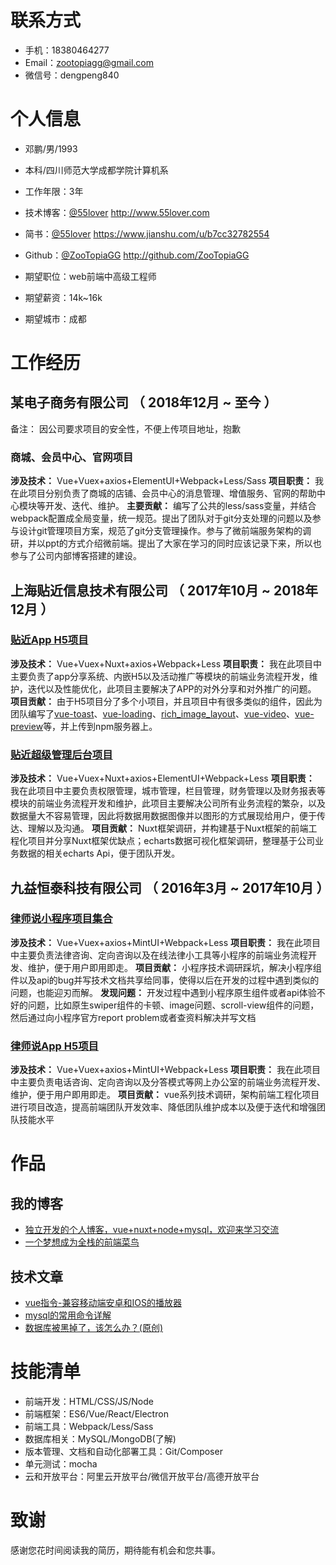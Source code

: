 
# 联系方式

- 手机：18380464277
- Email：zootopiagg@gmail.com
- 微信号：dengpeng840

# 个人信息

 - 邓鹏/男/1993
 - 本科/四川师范大学成都学院计算机系 
 - 工作年限：3年
 - 技术博客：[@55lover](http://www.55lover.com) http://www.55lover.com
 - 简书：[@55lover](https://www.jianshu.com/u/b7cc32782554) https://www.jianshu.com/u/b7cc32782554
 - Github：[@ZooTopiaGG](http://github.com/ZooTopiaGG) http://github.com/ZooTopiaGG

 - 期望职位：web前端中高级工程师
 - 期望薪资：14k~16k
 - 期望城市：成都


# 工作经历

## 某电子商务有限公司 （ 2018年12月 ~ 至今 ）
备注： 因公司要求项目的安全性，不便上传项目地址，抱歉
### 商城、会员中心、官网项目
**涉及技术：** Vue+Vuex+axios+ElementUI+Webpack+Less/Sass
**项目职责：** 我在此项目分别负责了商城的店铺、会员中心的消息管理、增值服务、官网的帮助中心模块等开发、迭代、维护。
**主要贡献：** 编写了公共的less/sass变量，并结合webpack配置成全局变量，统一规范。提出了团队对于git分支处理的问题以及参与设计git管理项目方案，规范了git分支管理操作。参与了微前端服务架构的调研，并以ppt的方式介绍微前端。提出了大家在学习的同时应该记录下来，所以也参与了公司内部博客搭建的建设。

## 上海贴近信息技术有限公司 （ 2017年10月 ~ 2018年12月 ）

### [贴近App H5项目](https://github.com/ZooTopiaGG/closer-h5)
**涉及技术：** Vue+Vuex+Nuxt+axios+Webpack+Less
**项目职责：** 我在此项目中主要负责了app分享系统、内嵌H5以及活动推广等模块的前端业务流程开发，维护，迭代以及性能优化，此项目主要解决了APP的对外分享和对外推广的问题。
**项目贡献：** 由于H5项目分了多个小项目，并且项目中有很多类似的组件，因此为团队编写了[vue-toast](https://github.com/ZooTopiaGG/vue-toast)、[vue-loading](https://github.com/ZooTopiaGG/dp-vue-loading)、[rich_image_layout](https://github.com/ZooTopiaGG/rich_image_layout)、[vue-video](https://github.com/ZooTopiaGG/vue-video)、[vue-preview](https://github.com/ZooTopiaGG/vue-preview)等，并上传到npm服务器上。

### [贴近超级管理后台项目](https://github.com/ZooTopiaGG/closer-sadmin)
**涉及技术：** Vue+Vuex+Nuxt+axios+ElementUI+Webpack+Less
**项目职责：** 我在此项目中主要负责权限管理，城市管理，栏目管理，财务管理以及财务报表等模块的前端业务流程开发和维护，此项目主要解决公司所有业务流程的繁杂，以及数据量大不容易管理，因此将数据用数据图像并以图形的方式展现给用户，便于传达、理解以及沟通。
**项目贡献：** Nuxt框架调研，并构建基于Nuxt框架的前端工程化项目并分享Nuxt框架优缺点；echarts数据可视化框架调研，整理基于公司业务数据的相关echarts Api，便于团队开发。


## 九益恒泰科技有限公司 （ 2016年3月 ~ 2017年10月 ）
### [律师说小程序项目集合](https://github.com/ZooTopiaGG/wx-small-program)
**涉及技术：** Vue+Vuex+axios+MintUI+Webpack+Less
**项目职责：** 我在此项目中主要负责法律咨询、定向咨询以及在线法律小工具等小程序的前端业务流程开发、维护，便于用户即用即走。
**项目贡献：** 小程序技术调研踩坑，解决小程序组件以及api的bug并写技术文档共享给同事，使得以后在开发的过程中遇到类似的问题，也能迎刃而解。
**发现问题：** 开发过程中遇到小程序原生组件或者api体验不好的问题，比如原生swiper组件的卡顿、image问题、scroll-view组件的问题，然后通过向小程序官方report problem或者查资料解决并写文档

### [律师说App H5项目](https://github.com/ZooTopiaGG/legal-consult)
**涉及技术：** Vue+Vuex+axios+MintUI+Webpack+Less
**项目职责：** 我在此项目中主要负责电话咨询、定向咨询以及分答模式等网上办公室的前端业务流程开发、维护，便于用户即用即走。
**项目贡献：** vue系列技术调研，架构前端工程化项目进行项目改造，提高前端团队开发效率、降低团队维护成本以及便于迭代和增强团队技能水平
# 作品
## 我的博客
- [独立开发的个人博客，vue+nuxt+node+mysql，欢迎来学习交流](http://www.55lover.com/)
- [一个梦想成为全栈的前端菜鸟](https://www.jianshu.com/u/b7cc32782554)

## 技术文章
- [vue指令-兼容移动端安卓和IOS的播放器](http://www.55lover.com/adetails/p/8db55a7e-f7ca-409d-94c4-1bda4cd03fd4)
- [mysql的常用命令详解](http://www.55lover.com/adetails/p/4e12af86-d6cc-47be-a7ae-bf88ae06b1a4)
- [数据库被黑掉了，该怎么办？(原创)](http://www.55lover.com/adetails/p/b6859cc6-b52a-467c-b5d8-5d5e87a23c1f)

# 技能清单

- 前端开发：HTML/CSS/JS/Node
- 前端框架：ES6/Vue/React/Electron
- 前端工具：Webpack/Less/Sass
- 数据库相关：MySQL/MongoDB(了解)
- 版本管理、文档和自动化部署工具：Git/Composer
- 单元测试：mocha
- 云和开放平台：阿里云开放平台/微信开放平台/高德开放平台
# 致谢
感谢您花时间阅读我的简历，期待能有机会和您共事。
